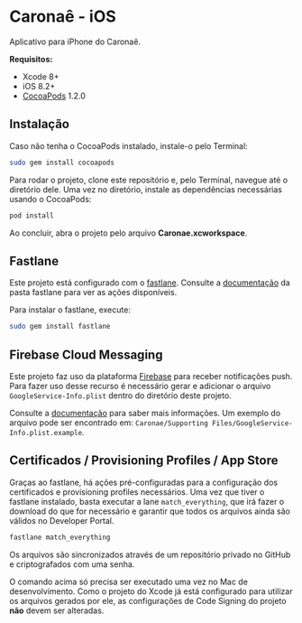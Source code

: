 # Caronaê - iOS

Aplicativo para iPhone do Caronaê.

**Requisitos:**

* Xcode 8+
* iOS 8.2+
* [CocoaPods](https://cocoapods.org) 1.2.0


## Instalação

Caso não tenha o CocoaPods instalado, instale-o pelo Terminal:

```bash
sudo gem install cocoapods
```

Para rodar o projeto, clone este repositório e, pelo Terminal, navegue até o diretório dele. 
Uma vez no diretório, instale as dependências necessárias usando o CocoaPods:

```bash
pod install
```

Ao concluir, abra o projeto pelo arquivo **Caronae.xcworkspace**.


## Fastlane

Este projeto está configurado com o [fastlane](http://fastlane.tools). Consulte a [documentação](https://github.com/lucaslrolim/caronae-ios/tree/develop/fastlane) da pasta fastlane para ver as ações disponíveis.

Para instalar o fastlane, execute:

```bash
sudo gem install fastlane
```


## Firebase Cloud Messaging

Este projeto faz uso da plataforma [Firebase](https://firebase.google.com/) para receber notificações push. Para fazer uso desse recurso é necessário gerar e adicionar o arquivo `GoogleService-Info.plist` dentro do diretório deste projeto.

Consulte a [documentação](https://firebase.google.com/docs/ios/setup) para saber mais informações. Um exemplo do arquivo pode ser encontrado em: `Caronae/Supporting Files/GoogleService-Info.plist.example`.


## Certificados / Provisioning Profiles / App Store

Graças ao fastlane, há ações pré-configuradas para a configuração dos certificados e provisioning profiles necessários. Uma vez que tiver o fastlane instalado, basta executar a lane `match_everything`, que irá fazer o download do que for necessário e garantir que todos os arquivos ainda são válidos no Developer Portal.

```bash
fastlane match_everything
```

Os arquivos são sincronizados através de um repositório privado no GitHub e criptografados com uma senha.

O comando acima só precisa ser executado uma vez no Mac de desenvolvimento. Como o projeto do Xcode já está configurado para utilizar os arquivos gerados por ele, as configurações de Code Signing do projeto **não** devem ser alteradas.
